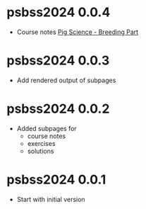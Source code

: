 # psbss2024 0.0.4

* Course notes [Pig Science - Breeding Part](https://charlotte-ngs.github.io/psbss2024/course_notes/Pig-Science---Part-Breeding.pdf)

# psbss2024 0.0.3

* Add rendered output of subpages

# psbss2024 0.0.2

* Added subpages for 
    + course notes
    + exercises
    + solutions

# psbss2024 0.0.1

* Start with initial version

